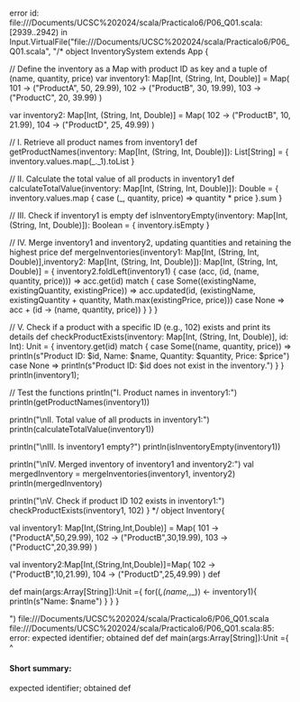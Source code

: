 error id: file://<HOME>/Documents/UCSC%202024/scala/Practicalo6/P06_Q01.scala:[2939..2942) in Input.VirtualFile("file://<HOME>/Documents/UCSC%202024/scala/Practicalo6/P06_Q01.scala", "/* object InventorySystem extends App {

  // Define the inventory as a Map with product ID as key and a tuple of (name, quantity, price)
  var inventory1: Map[Int, (String, Int, Double)] = Map(
    101 -> ("ProductA", 50, 29.99),
    102 -> ("ProductB", 30, 19.99),
    103 -> ("ProductC", 20, 39.99)
  )

  var inventory2: Map[Int, (String, Int, Double)] = Map(
    102 -> ("ProductB", 10, 21.99),
    104 -> ("ProductD", 25, 49.99)
  )

  // I. Retrieve all product names from inventory1
  def getProductNames(inventory: Map[Int, (String, Int, Double)]): List[String] = {
    inventory.values.map(_._1).toList
  }

  // II. Calculate the total value of all products in inventory1
  def calculateTotalValue(inventory: Map[Int, (String, Int, Double)]): Double = {
    inventory.values.map { case (_, quantity, price) => quantity * price }.sum
  }

  // III. Check if inventory1 is empty
  def isInventoryEmpty(inventory: Map[Int, (String, Int, Double)]): Boolean = {
    inventory.isEmpty
  }

  // IV. Merge inventory1 and inventory2, updating quantities and retaining the highest price
  def mergeInventories(inventory1: Map[Int, (String, Int, Double)],inventory2: Map[Int, (String, Int, Double)]): Map[Int, (String, Int, Double)] = {
    inventory2.foldLeft(inventory1) { case (acc, (id, (name, quantity, price))) =>
      acc.get(id) match {
        case Some((existingName, existingQuantity, existingPrice)) =>
          acc.updated(id, (existingName, existingQuantity + quantity, Math.max(existingPrice, price)))
        case None =>
          acc + (id -> (name, quantity, price))
      }
    }
  }

  // V. Check if a product with a specific ID (e.g., 102) exists and print its details
  def checkProductExists(inventory: Map[Int, (String, Int, Double)], id: Int): Unit = {
    inventory.get(id) match {
      case Some((name, quantity, price)) =>
        println(s"Product ID: $id, Name: $name, Quantity: $quantity, Price: $price")
      case None =>
        println(s"Product ID: $id does not exist in the inventory.")
    }
  }
  println(inventory1);

  // Test the functions
  println("I. Product names in inventory1:")
  println(getProductNames(inventory1))

  println("\nII. Total value of all products in inventory1:")
  println(calculateTotalValue(inventory1))

  println("\nIII. Is inventory1 empty?")
  println(isInventoryEmpty(inventory1))

  println("\nIV. Merged inventory of inventory1 and inventory2:")
  val mergedInventory = mergeInventories(inventory1, inventory2)
  println(mergedInventory)

  println("\nV. Check if product ID 102 exists in inventory1:")
  checkProductExists(inventory1, 102)
}
 */
object Inventory{

  val inventory1: Map[Int,(String,Int,Double)] = Map(
    101 -> ("ProductA",50,29.99),
    102 -> ("ProductB",30,19.99),
    103 -> ("ProductC",20,39.99)
  )

  val inventory2:Map[Int,(String,Int,Double)]=Map(
    102 -> ("ProductB",10,21.99),
    104 -> ("ProductD",25,49.99)
  )
  def 

  def main(args:Array[String]):Unit ={
    for((_,(name,_,_)) <- inventory1){
      println(s"Name: $name")
    }
  }
}

")
file://<HOME>/Documents/UCSC%202024/scala/Practicalo6/P06_Q01.scala
file://<HOME>/Documents/UCSC%202024/scala/Practicalo6/P06_Q01.scala:85: error: expected identifier; obtained def
  def main(args:Array[String]):Unit ={
  ^
#### Short summary: 

expected identifier; obtained def